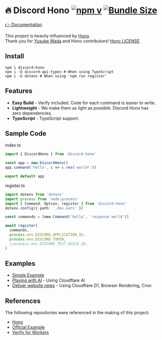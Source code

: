 # 🔥 Discord Hono [![npm v](https://img.shields.io/npm/v/discord-hono)](https://www.npmjs.com/package/discord-hono) [![Bundle Size](https://img.shields.io/bundlephobia/min/discord-hono)](https://bundlephobia.com/package/discord-hono)

[👉 Documentation](https://discord-hono.luis.fun)

This project is heavily influenced by [Hono](https://github.com/honojs/hono).  
Thank you for [Yusuke Wada](https://github.com/yusukebe) and Hono contributors! [Hono LICENSE](https://github.com/honojs/hono/blob/main/LICENSE)

## Install

```shell
npm i discord-hono
npm i -D discord-api-types # When using TypeScript
npm i -D dotenv # When using 'npm run register'
```

## Features

- **Easy Build** - Verify included. Code for each command is easier to write.
- **Lightweight** - We make them as light as possible. Discord Hono has zero dependencies.
- **TypeScript** - TypeScript support.

## Sample Code

index.ts

```ts
import { DiscordHono } from 'discord-hono'

const app = new DiscordHono()
app.command('hello', c => c.res('world!'))

export default app
```

register.ts

```ts
import dotenv from 'dotenv'
import process from 'node:process'
import { Command, Option, register } from 'discord-hono'
dotenv.config({ path: '.dev.vars' })

const commands = [new Command('hello', 'response world')]

await register(
  commands,
  process.env.DISCORD_APPLICATION_ID,
  process.env.DISCORD_TOKEN,
  //process.env.DISCORD_TEST_GUILD_ID,
)
```

## Examples

- [Simple Example](https://github.com/LuisFun/discord-hono-example)
- [Playing with AI](https://github.com/LuisFun/discord-bot-cloudflare-ai) - Using Cloudflare AI
- [Deliver website news](https://github.com/LuisFun/discord-bot-hoyo-news) - Using Cloudflare D1, Browser Rendering, Cron

## References

The following repositories were referenced in the making of this project:

- [Hono](https://github.com/honojs/hono)
- [Official Example](https://github.com/discord/cloudflare-sample-app)
- [Verify for Workers](https://gist.github.com/devsnek/77275f6e3f810a9545440931ed314dc1)
